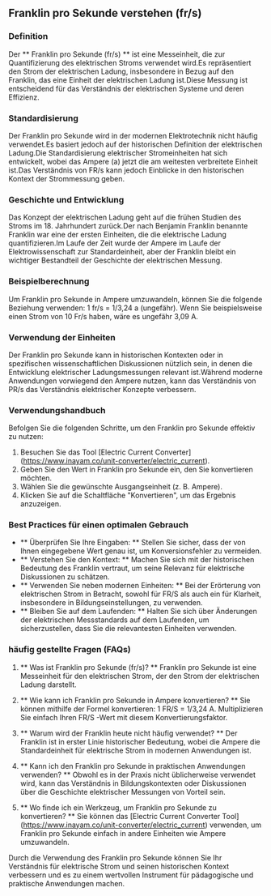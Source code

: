 ## Franklin pro Sekunde verstehen (fr/s)

### Definition
Der ** Franklin pro Sekunde (fr/s) ** ist eine Messeinheit, die zur Quantifizierung des elektrischen Stroms verwendet wird.Es repräsentiert den Strom der elektrischen Ladung, insbesondere in Bezug auf den Franklin, das eine Einheit der elektrischen Ladung ist.Diese Messung ist entscheidend für das Verständnis der elektrischen Systeme und deren Effizienz.

### Standardisierung
Der Franklin pro Sekunde wird in der modernen Elektrotechnik nicht häufig verwendet.Es basiert jedoch auf der historischen Definition der elektrischen Ladung.Die Standardisierung elektrischer Stromeinheiten hat sich entwickelt, wobei das Ampere (a) jetzt die am weitesten verbreitete Einheit ist.Das Verständnis von FR/s kann jedoch Einblicke in den historischen Kontext der Strommessung geben.

### Geschichte und Entwicklung
Das Konzept der elektrischen Ladung geht auf die frühen Studien des Stroms im 18. Jahrhundert zurück.Der nach Benjamin Franklin benannte Franklin war eine der ersten Einheiten, die die elektrische Ladung quantifizieren.Im Laufe der Zeit wurde der Ampere im Laufe der Elektrowissenschaft zur Standardeinheit, aber der Franklin bleibt ein wichtiger Bestandteil der Geschichte der elektrischen Messung.

### Beispielberechnung
Um Franklin pro Sekunde in Ampere umzuwandeln, können Sie die folgende Beziehung verwenden:
1 fr/s = 1/3,24 a (ungefähr).
Wenn Sie beispielsweise einen Strom von 10 Fr/s haben, wäre es ungefähr 3,09 A.

### Verwendung der Einheiten
Der Franklin pro Sekunde kann in historischen Kontexten oder in spezifischen wissenschaftlichen Diskussionen nützlich sein, in denen die Entwicklung elektrischer Ladungsmessungen relevant ist.Während moderne Anwendungen vorwiegend den Ampere nutzen, kann das Verständnis von PR/s das Verständnis elektrischer Konzepte verbessern.

### Verwendungshandbuch
Befolgen Sie die folgenden Schritte, um den Franklin pro Sekunde effektiv zu nutzen:
1. Besuchen Sie das Tool [Electric Current Converter] (https://www.inayam.co/unit-converter/electric_current).
2. Geben Sie den Wert in Franklin pro Sekunde ein, den Sie konvertieren möchten.
3. Wählen Sie die gewünschte Ausgangseinheit (z. B. Ampere).
4. Klicken Sie auf die Schaltfläche "Konvertieren", um das Ergebnis anzuzeigen.

### Best Practices für einen optimalen Gebrauch
- ** Überprüfen Sie Ihre Eingaben: ** Stellen Sie sicher, dass der von Ihnen eingegebene Wert genau ist, um Konversionsfehler zu vermeiden.
- ** Verstehen Sie den Kontext: ** Machen Sie sich mit der historischen Bedeutung des Franklin vertraut, um seine Relevanz für elektrische Diskussionen zu schätzen.
- ** Verwenden Sie neben modernen Einheiten: ** Bei der Erörterung von elektrischen Strom in Betracht, sowohl für FR/S als auch ein für Klarheit, insbesondere in Bildungseinstellungen, zu verwenden.
- ** Bleiben Sie auf dem Laufenden: ** Halten Sie sich über Änderungen der elektrischen Messstandards auf dem Laufenden, um sicherzustellen, dass Sie die relevantesten Einheiten verwenden.

### häufig gestellte Fragen (FAQs)

1. ** Was ist Franklin pro Sekunde (fr/s)? **
Franklin pro Sekunde ist eine Messeinheit für den elektrischen Strom, der den Strom der elektrischen Ladung darstellt.

2. ** Wie kann ich Franklin pro Sekunde in Ampere konvertieren? **
Sie können mithilfe der Formel konvertieren: 1 FR/S = 1/3,24 A. Multiplizieren Sie einfach Ihren FR/S -Wert mit diesem Konvertierungsfaktor.

3. ** Warum wird der Franklin heute nicht häufig verwendet? **
Der Franklin ist in erster Linie historischer Bedeutung, wobei die Ampere die Standardeinheit für elektrische Strom in modernen Anwendungen ist.

4. ** Kann ich den Franklin pro Sekunde in praktischen Anwendungen verwenden? **
Obwohl es in der Praxis nicht üblicherweise verwendet wird, kann das Verständnis in Bildungskontexten oder Diskussionen über die Geschichte elektrischer Messungen von Vorteil sein.

5. ** Wo finde ich ein Werkzeug, um Franklin pro Sekunde zu konvertieren? **
Sie können das [Electric Current Converter Tool] (https://www.inayam.co/unit-converter/electric_current) verwenden, um Franklin pro Sekunde einfach in andere Einheiten wie Ampere umzuwandeln.

Durch die Verwendung des Franklin pro Sekunde können Sie Ihr Verständnis für elektrische Strom und seinen historischen Kontext verbessern und es zu einem wertvollen Instrument für pädagogische und praktische Anwendungen machen.